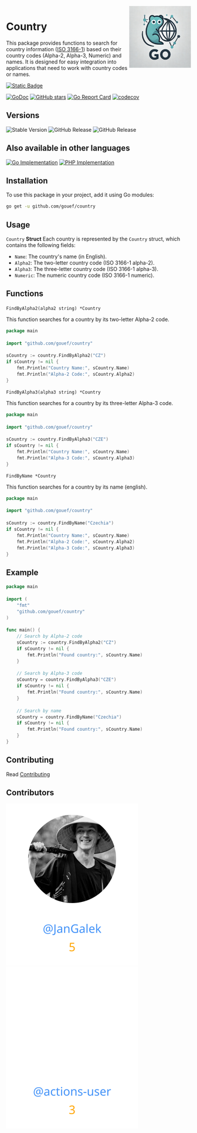 <img align=right width="168" src="docs/gouef_logo.png">

# Country
This package provides functions to search for country information ([ISO 3166-1](https://www.iso.org/iso-3166-country-codes.html)) based on their country codes (Alpha-2, Alpha-3, Numeric) and names. It is designed for easy integration into applications that need to work with country codes or names.


[![Static Badge](https://img.shields.io/badge/Github-gouef%2Fcountry-blue?style=for-the-badge&logo=github&link=github.com%2Fgouef%2Fcountry)](https://github.com/gouef/country)

[![GoDoc](https://pkg.go.dev/badge/github.com/gouef/country.svg)](https://pkg.go.dev/github.com/gouef/country)
[![GitHub stars](https://img.shields.io/github/stars/gouef/country?style=social)](https://github.com/gouef/country/stargazers)
[![Go Report Card](https://goreportcard.com/badge/github.com/gouef/country)](https://goreportcard.com/report/github.com/gouef/country)
[![codecov](https://codecov.io/github/gouef/country/branch/main/graph/badge.svg?token=YUG8EMH6Q8)](https://codecov.io/github/gouef/country)

## Versions
![Stable Version](https://img.shields.io/github/v/release/gouef/country?label=Stable&labelColor=green)
![GitHub Release](https://img.shields.io/github/v/release/gouef/country?label=RC&include_prereleases&filter=*rc*&logoSize=diago)
![GitHub Release](https://img.shields.io/github/v/release/gouef/country?label=Beta&include_prereleases&filter=*beta*&logoSize=diago)

## Also available in other languages

[![Go Implementation](https://img.shields.io/badge/Go-country-00ADD8?logo=Go&logoColor=white)](https://github.com/gouef/country)
[![PHP Implementation](https://img.shields.io/badge/PHP-country-4F5D95?logo=php&logoColor=white)](https://github.com/phpuef/country)

## Installation

To use this package in your project, add it using Go modules:

```bash
go get -u github.com/gouef/country
```

## Usage
`Country` **Struct**
Each country is represented by the `Country` struct, which contains the following fields:

- `Name`: The country's name (in English).
- `Alpha2`: The two-letter country code (ISO 3166-1 alpha-2).
- `Alpha3`: The three-letter country code (ISO 3166-1 alpha-3).
- `Numeric`: The numeric country code (ISO 3166-1 numeric).

## Functions

`FindByAlpha2(alpha2 string) *Country`

This function searches for a country by its two-letter Alpha-2 code.

```go
package main

import "github.com/gouef/country"

sCountry := country.FindByAlpha2("CZ")
if sCountry != nil {
    fmt.Println("Country Name:", sCountry.Name)
    fmt.Println("Alpha-2 Code:", sCountry.Alpha2)
}
```

`FindByAlpha3(alpha3 string) *Country`

This function searches for a country by its three-letter Alpha-3 code.

```go
package main

import "github.com/gouef/country"

sCountry := country.FindByAlpha3("CZE")
if sCountry != nil {
    fmt.Println("Country Name:", sCountry.Name)
    fmt.Println("Alpha-3 Code:", sCountry.Alpha3)
}
```

`FindByName *Country`

This function searches for a country by its name (english).

```go
package main

import "github.com/gouef/country"

sCountry := country.FindByName("Czechia")
if sCountry != nil {
    fmt.Println("Country Name:", sCountry.Name)
    fmt.Println("Alpha-2 Code:", sCountry.Alpha2)
    fmt.Println("Alpha-3 Code:", sCountry.Alpha3)
}
```

## Example

```go
package main

import (
	"fmt"
	"github.com/gouef/country"
)

func main() {
	// Search by Alpha-2 code
	sCountry := country.FindByAlpha2("CZ")
	if sCountry != nil {
		fmt.Println("Found country:", sCountry.Name)
	}

	// Search by Alpha-3 code
	sCountry = country.FindByAlpha3("CZE")
	if sCountry != nil {
		fmt.Println("Found country:", sCountry.Name)
	}

	// Search by name
	sCountry = country.FindByName("Czechia")
	if sCountry != nil {
		fmt.Println("Found country:", sCountry.Name)
	}
}

```

## Contributing

Read [Contributing](CONTRIBUTING.md)

## Contributors

<div>
<span>
  <a href="https://github.com/JanGalek"><img src="https://raw.githubusercontent.com/gouef/country/refs/heads/contributors-svg/.github/contributors/JanGalek.svg" alt="JanGalek" /></a>
</span>
<span>
  <a href="https://github.com/actions-user"><img src="https://raw.githubusercontent.com/gouef/country/refs/heads/contributors-svg/.github/contributors/actions-user.svg" alt="actions-user" /></a>
</span>
</div>

